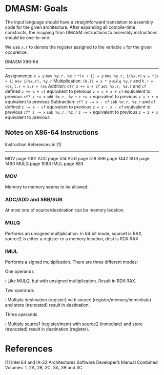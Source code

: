 # DMASM: Goals

The input language should have a straightforward translation to
assembly code for the given architecture. After expanding all
compile-time constructs, the mapping from DMASM instructions
to assembly instructions should be one-to-one.

We use `x.r` to denote the register assigned to the variable
`x` for the given occurence.

DMASM              X86-64
-----------------  ----------------------------------------------------------
Assignments:
`x = y`            `mov %y.r, %x.r`
`*(x + i) = y`     `mov %y.r, i(%x.r)`
`y = *(x + i)`     `mov i(%x.r), %y.r`
Multiplication:
`(h,l) = x * y`    `mulq %y.r` and `h.r = rdx`, `l.r = x.r = rax`
Addition:
`cf? z += x + cf`  `adc %x.r, %z.r` and `cf` defined
`z += x + cf`      equivalent to previous
`z = z + x + cf`   equivalent to previous
`cf? z += x`       `add %x.r, %z.r`
`z += x`      equivalent to previous
`z = z + x`   equivalent to previous
Subtraction:
`cf? z -= x - cf`  `sbb %x.r, %z.r` and `cf` defined
`z -= x - cf`      equivalent to previous
`z = z - x - cf`   equivalent to previous
`cf? z -= x`       `sub %x.r, %z.r`
`z -= x`           equivalent to previous
`z = z + x`        equivalent to previous



## Notes on X86-64 Instructions

Instruction  References in [1]
-----------  ---------------------
MOV          page 1001
ADC          page 514
ADD          page 519
SBB          page 1442
SUB          page 1490
MULQ         page 1083
IMUL         page 883


### MOV

Memory to memory seems to be allowed.

### ADC/ADD and SBB/SUB

At most one of source/destination can be memory location.

### MULQ

Performs an unsigned multiplication.
In 64 bit mode, source1 is RAX, source2 is either a register or a
memory location, dest is RDX:RAX.

### IMUL

Performs a signed multiplication. There are three different modes:

One operands

: Like MULQ, but with unsigned multiplication. Result in RDX:RAX.

Two operands

: Multiply destination (register) with source (register/memory/immediate)
  and store (truncated) result in destination.

Three operands

: Multiply source1 (register/mem) with source2 (inmediate)
  and store (truncated) result in destination (register).


# References

[1] Intel 64 and IA-32 Architectures Software Developer’s Manual
    Combined Volumes: 1, 2A, 2B, 2C, 3A, 3B and 3C